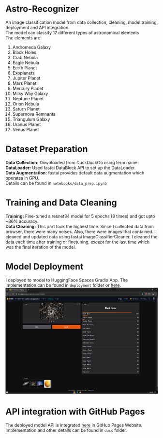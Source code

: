 # Astro-Recognizer
An image classification model from data collection, cleaning, model training, deployment and API integration. <br/>
The model can classify 17 different types of astronomical elements <br/>
The elements are: <br/>

1. Andromeda Galaxy
2. Black Holes
3. Crab Nebula
4. Eagle Nebula
5. Earth Planet
6. Exoplanets
7. Jupiter Planet
8. Mars Planet
9. Mercury Planet
10. Milky Way Galaxy
11. Neptune Planet
12. Orion Nebula
13. Saturn Planet
14. Supernova Remnants
15. Triangulum Galaxy
16. Uranus Planet
17. Venus Planet

# Dataset Preparation
**Data Collection:** Downloaded from DuckDuckGo using term name <br/>
**DataLoader:** Used fastai DataBlock API to set up the DataLoader. <br/>
**Data Augmentation:** fastai provides default data augmentation which operates in GPU. <br/>
Details can be found in `notebooks/data_prep.ipynb`

# Training and Data Cleaning
**Training:** Fine-tuned a resnet34 model for 5 epochs (8 times) and got upto ~86% accuracy. <br/>
**Data Cleaning:** This part took the highest time. Since I collected data from browser, there were many noises. Also, there were images that contained. I cleaned and updated data using fastai ImageClassifierCleaner. I cleaned the data each time after training or finetuning, except for the last time which was the final iteration of the model. <br/>

# Model Deployment
I deployed to model to HuggingFace Spaces Gradio App. The implementation can be found in `deployment` folder or [here](https://huggingface.co/spaces/nosttradamus/astro-recognizer). <br/>
<img src = "deployment/hf_app.png" width="700" height="350">

# API integration with GitHub Pages
The deployed model API is integrated [here](https://shaek666.github.io/Astro-Recognizer/) in GitHub Pages Website. Implementation and other details can be found in `docs` folder.
